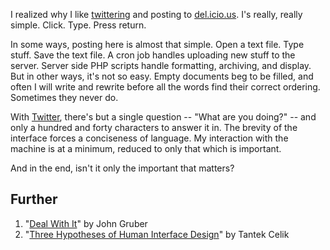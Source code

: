 <!--
title: Towards simpler user interfaces
date: 23 March 2007
slug: simple-ui
-->

I realized why I like [twittering][] and posting to [del.icio.us][]. I's really,
really simple. Click. Type. Press return.

In some ways, posting here is almost that simple. Open a text file. Type stuff.
Save the text file. A cron job handles uploading new stuff to the server. Server
side PHP scripts handle formatting, archiving, and display. But in other ways,
it's not so easy. Empty documents beg to be filled, and often I will write and
rewrite before all the words find their correct ordering. Sometimes they never
do.

With [Twitter][], there's but a single question -- "What are you doing?" -- and only
a hundred and forty characters to answer it in. The brevity of the interface
forces a conciseness of language. My interaction with the machine is at a
minimum, reduced to only that which is important.

And in the end, isn't it only the important that matters?

## Further ##

1. "[Deal With It][gruber]" by John Gruber
2. "[Three Hypotheses of Human Interface Design][tantek]" by Tantek Celik

[twittering]: http://twitter.com/elimossinary "Frank Mitchell (Twitter): elimossinary"
[del.icio.us]: http://del.icio.us/elimossinary "Frank Mitchell (del.icio.us): elimossinary"
[Twitter]: http://twitter.com/ "Obvious (Twitter): What are you doing?"
[gruber]: http://daringfireball.net/2007/03/deal_with_it "John Gruber (Daring Fireball): Deal With It"
[tantek]: http://tantek.com/log/2007/02.html#d19t1813 "Tantek Celik (Tantek's Thoughts): Three Hypothesis of Human Interface Design"
